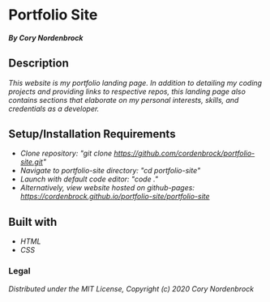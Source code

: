 # Portfolio Site

##### By Cory Nordenbrock


## Description

_This website is my portfolio landing page. In addition to detailing my coding projects and providing links to respective repos, this landing page also contains sections that elaborate on my personal interests, skills, and credentials as a developer._

## Setup/Installation Requirements

* _Clone repository: "git clone https://github.com/cordenbrock/portfolio-site.git"_
* _Navigate to portfolio-site directory: "cd portfolio-site"_
* _Launch with default code editor: "code ."_
* _Alternatively, view website hosted on github-pages: https://cordenbrock.github.io/portfolio-site/portfolio-site_

## Built with

* _HTML_
* _CSS_

### Legal

_Distributed under the MIT License, Copyright (c) 2020 Cory Nordenbrock_
